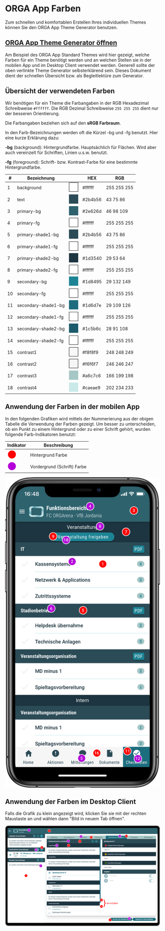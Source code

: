 # ORGA App Farben

Zum schnellen und komfortablen Erstellen Ihres individuellen Themes können Sie den ORGA App Theme Generator benutzen.

## [ORGA App Theme Generator öffnen](https://orgarena.de/orga-app-theme-generator/)

Am Beispiel des ORGA App Standard Themes wird hier gezeigt, welche Farben für ein Theme benötigt werden und an
welchen Stellen sie in der mobilen App und im Desktop Client verwendet werden. Generell sollte der oben verlinkte
Theme Generator selbsterklärend sein. Dieses Dokument dient der schnellen Übersicht bzw. als Begleitlektüre zum
Generator.

## Übersicht der verwendeten Farben

Wir benötigen für ein Theme die Farbangaben in der RGB Hexadezimal Schreibweise ```#ffffff```. Die RGB Dezimal
Schreibweise ```255 255 255``` dient nur der besseren Orientierung.

Die Farbangaben beziehen sich auf den **sRGB Farbraum**.

In den Farb-Bezeichnungen werden oft die Kürzel -bg und -fg benutzt. Hier eine kurze Erklärung dazu:

**-bg** (background): Hintergrundfarbe. Hauptsächlich für Flächen. Wird aber auch vereinzelt für Schriften,
Linien u.s.w. benutzt.

**-fg** (foreground): Schrift- bzw. Kontrast-Farbe für eine bestimmte Hintergrundfarbe.

| #   | Bezeichnung         |                                                       | HEX     | RGB         |
| --- | ------------------- | ----------------------------------------------------- | ------- | ----------- |
| 1   | background          | ![color](images/colors/color_white.png)               | #ffffff | 255 255 255 |
| 2   | text                | ![color](images/colors/color_primary_shade1_bg.png)   | #2b4b56 |  43  75  86 |
| 3   | primary-bg          | ![color](images/colors/color_primary_bg.png)          | #2e626d |  46  98 109 |
| 4   | primary-fg          | ![color](images/colors/color_white.png)               | #ffffff | 255 255 255 |
| 5   | primary-shade1-bg   | ![color](images/colors/color_primary_shade1_bg.png)   | #2b4b56 |  43  75  86 |
| 6   | primary-shade1-fg   | ![color](images/colors/color_white.png)               | #ffffff | 255 255 255 |
| 7   | primary-shade2-bg   | ![color](images/colors/color_primary_shade2_bg.png)   | #1d3540 |  29  53  64 |
| 8   | primary-shade2-fg   | ![color](images/colors/color_white.png)               | #ffffff | 255 255 255 |
| 9   | secondary-bg        | ![color](images/colors/color_secondary_bg.png)        | #1d8495 |  29 132 149 |
| 10  | secondary-fg        | ![color](images/colors/color_white.png)               | #ffffff | 255 255 255 |
| 11  | secondary-shade1-bg | ![color](images/colors/color_secondary_shade1_bg.png) | #1d6d7e |  29 109 126 |
| 12  | secondary-shade1-fg | ![color](images/colors/color_white.png)               | #ffffff | 255 255 255 |
| 13  | secondary-shade2-bg | ![color](images/colors/color_secondary_shade2_bg.png) | #1c5b6c |  28  91 108 |
| 14  | secondary-shade2-fg | ![color](images/colors/color_white.png)               | #ffffff | 255 255 255 |
| 15  | contrast1           | ![color](images/colors/color_contrast1.png)           | #f8f8f9 | 248 248 249 |
| 16  | contrast2           | ![color](images/colors/color_contrast2.png)           | #f6f6f7 | 246 246 247 |
| 17  | contrast3           | ![color](images/colors/color_contrast3.png)           | #a6c7c6 | 166 199 198 |
| 18  | contrast4           | ![color](images/colors/color_contrast4.png)           | #caeae9 | 202 234 233 |

## Anwendung der Farben in der mobilen App

In den folgenden Grafiken wird mittels der Nummerierung aus der obigen Tabelle die Verwendung der Farben gezeigt.
Um besser zu unterscheiden, ob ein Punkt zu einem Hintergrund oder zu einer Schrift gehört, wurden folgende
Farb-Indikatoren benutzt:

| Indikator                                         | Beschreibung                |
| ------------------------------------------------- | --------------------------- |
| ![Indikator Hintergrund](images/indikator_bg.png) | Hintergrund Farbe           |
| ![Indikator Schrift](images/indikator_fg.png)     | Vordergrund (Schrift) Farbe |

![Farben in der mobilen App](images/farben_app.png)

## Anwendung der Farben im Desktop Client

Falls die Grafik zu klein angezeigt wird, klicken Sie sie mit der rechten Maustaste an und wählen dann "Bild in neuem Tab
öffnen".

![Farben im Desktop Client](images/farben_desktop.png)
